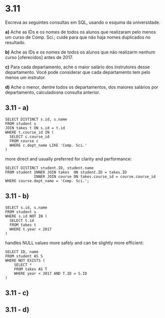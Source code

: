 # 3.11

Escreva as seguintes consultas em SQL, usando o esquma da universidade.

**a)** Ache as IDs e os nomes de todos os alunos que realizaram pelo menos um curso de Comp. Sci.; cuide para que não haja nomes duplicados no resultado.

**b)** Ache as IDs e os nomes de todos os alunos que não realizarm nenhum curso [oferecidos] antes de 2017.

**c)** Para cada departamento, ache o maior salário dos instrutores desse departamento. Você pode considerar que cada departamento tem pelo menos um instrutor.

**d)** Ache o menor, dentre todos os departamentos, dos maiores salários por departamento, calculadosna consulta anterior.

## 3.11 - a)


```
SELECT DISTINCT s.id, s.name
FROM student s
JOIN takes t ON s.id = t.id
WHERE t.course_id IN (
  SELECT c.course_id
  FROM course c
  WHERE c.dept_name LIKE 'Comp. Sci.'
)
```

more direct and usually preferred for clarity and performance:

```
SELECT DISTINCT student.ID, student.name
FROM student INNER JOIN takes  ON student.ID = takes.ID 
             INNER JOIN course ON takes.course_id = course.course_id
WHERE course.dept_name = 'Comp. Sci.';
```

## 3.11 - b) 
  
```
SELECT s.id, s.name
FROM student s
WHERE s.id NOT IN (
  SELECT t.id
  FROM takes t
  WHERE t.year < 2017
)
```

handles NULL values more safely and can be slightly more efficient:

```
SELECT ID, name 
FROM student AS S
WHERE NOT EXISTS (
    SELECT * 
    FROM takes AS T
    WHERE year < 2017 AND T.ID = S.ID 
)
```

## 3.11 - c)



## 3.11 - d)









